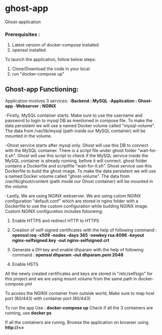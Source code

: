 # ghost-app
Ghost-application

### Prerequisites :
1. Latest version of docker-compose installed
2. openssl installed

To launch the application, follow below steps:
1. Clone/Download the code in your local
2. run "docker-compose up"

## **Ghost-app Functioning:**
Application involves 3 services:
-**Backend : MySQL**
-**Application : Ghost-app**
-**Webserver : NGINX**

-Firstly, MySQL container starts. Make sure to use the username and password to login to mysql DB as mentioned in compose file.
To make the data persistent we will use a named Docker volume called "mysql-volume". The data from /var/lib/mysql (path inside our MySQL container) will be mounted in the volume.

-Ghost service starts after mysql only. Ghost will use this DB to connect with the MySQL container. 
There is a script file under ghost folder "wait-for-it.sh". Ghost will use this script to check if the MySQL service inside the MySQL container is already running, before it will connect.
ghost  folder contains a Dockerfile and scriptfile "wait-for-it.sh". 
Ghost service use this Dockerfile to build the ghost image.
To make the data persistent we will use a named Docker volume called "ghost-volume". The data from /var/lib/ghost/content (path inside our Ghost container) will be mounted in the volume.

-Lastly, We are using NGINX webserver. We are using cutom NGINX configuration "default.conf" which are stored in nginx folder with a Dockerfile to use the custom configuration while building NGINX image.
Custom NGINX configuration includes foloowing:
  1. Enable HTTPS and redirect HTTP to HTTPS
  2. Creation of self-signed certificates with the help of following command :
     **openssl req -x509 -nodes -days 365 -newkey rsa:4096 -keyout nginx-selfsigned.key -out nginx-selfsigned.crt**

  3. Generate a DH key and enable dhparam with the help of following command :
       **openssl dhparam -out dhparam.pem 2048**

  4. Enable HSTS

All the newly created certificates and keys are stored in "/etc/selfsign" for this project and we are using mount volume from the same path in docker-compose.yml

To access the NGINX container from outside world, Make sure to map host port (80/443) with container port (80/443)

To run the app Use :
          **docker-compose up**
Check if all the 3 containers are running, use **docker ps**

If all the containers are runnig, Browse the application on browser using
        **http://<<HOST IP>>**
 

